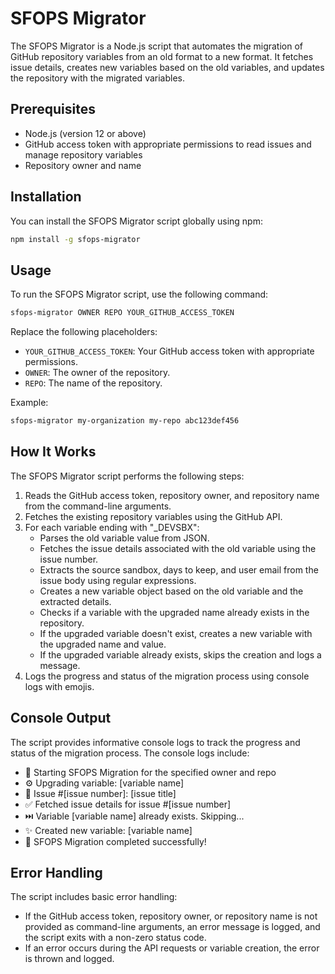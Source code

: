 # SFOPS Migrator

The SFOPS Migrator is a Node.js script that automates the migration of GitHub repository variables from an old format to a new format. It fetches issue details, creates new variables based on the old variables, and updates the repository with the migrated variables.

## Prerequisites

- Node.js (version 12 or above)
- GitHub access token with appropriate permissions to read issues and manage repository variables
- Repository owner and name

## Installation

You can install the SFOPS Migrator script globally using npm:

```bash
npm install -g sfops-migrator
```

## Usage

To run the SFOPS Migrator script, use the following command:

```bash
sfops-migrator OWNER REPO YOUR_GITHUB_ACCESS_TOKEN
```

Replace the following placeholders:
- `YOUR_GITHUB_ACCESS_TOKEN`: Your GitHub access token with appropriate permissions.
- `OWNER`: The owner of the repository.
- `REPO`: The name of the repository.

Example:
```bash
sfops-migrator my-organization my-repo abc123def456
```

## How It Works

The SFOPS Migrator script performs the following steps:

1. Reads the GitHub access token, repository owner, and repository name from the command-line arguments.
2. Fetches the existing repository variables using the GitHub API.
3. For each variable ending with "_DEVSBX":
   - Parses the old variable value from JSON.
   - Fetches the issue details associated with the old variable using the issue number.
   - Extracts the source sandbox, days to keep, and user email from the issue body using regular expressions.
   - Creates a new variable object based on the old variable and the extracted details.
   - Checks if a variable with the upgraded name already exists in the repository.
   - If the upgraded variable doesn't exist, creates a new variable with the upgraded name and value.
   - If the upgraded variable already exists, skips the creation and logs a message.
4. Logs the progress and status of the migration process using console logs with emojis.

## Console Output

The script provides informative console logs to track the progress and status of the migration process. The console logs include:

- 🚀 Starting SFOPS Migration for the specified owner and repo
- ⚙️ Upgrading variable: [variable name]
- 📝 Issue #[issue number]: [issue title]
- ✅ Fetched issue details for issue #[issue number]
- ⏭️ Variable [variable name] already exists. Skipping...
- ✨ Created new variable: [variable name]
- 🎉 SFOPS Migration completed successfully!

## Error Handling

The script includes basic error handling:

- If the GitHub access token, repository owner, or repository name is not provided as command-line arguments, an error message is logged, and the script exits with a non-zero status code.
- If an error occurs during the API requests or variable creation, the error is thrown and logged.

